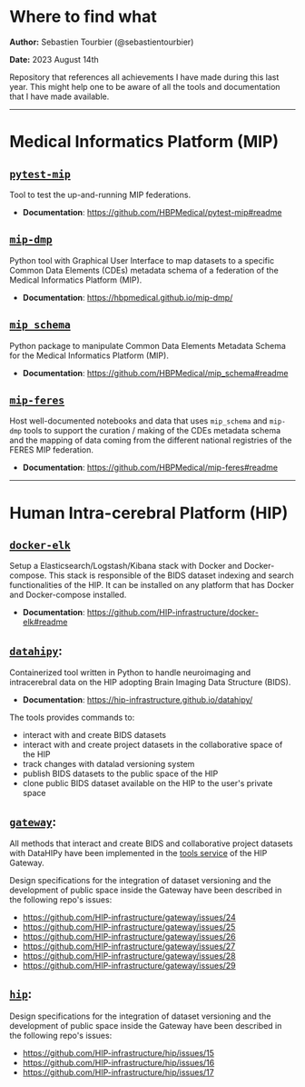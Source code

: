 # Where to find what

**Author:** Sebastien Tourbier (@sebastientourbier)

**Date:** 2023 August 14th

Repository that references all achievements I have made during this last year. This might help one to be aware of all the tools and documentation that I have made available.

---

# Medical Informatics Platform (MIP)

## [`pytest-mip`](https://github.com/HBPMedical/pytest-mip)

Tool to test the up-and-running MIP federations. 

- **Documentation**: https://github.com/HBPMedical/pytest-mip#readme

## [`mip-dmp`](https://github.com/HBPMedical/mip-dmp)

Python tool with Graphical User Interface to map datasets to a specific Common Data Elements (CDEs) metadata schema of a federation of the Medical Informatics Platform (MIP).

- **Documentation**: https://hbpmedical.github.io/mip-dmp/

## [`mip_schema`](https://github.com/HBPMedical/mip_schema)

Python package to manipulate Common Data Elements Metadata Schema for the Medical Informatics Platform (MIP). 

- **Documentation**: https://github.com/HBPMedical/mip_schema#readme

## [`mip-feres`](https://github.com/HBPMedical/mip-feres)

Host well-documented notebooks and data that uses `mip_schema` and `mip-dmp` tools to support the curation / making of the CDEs metadata schema and the mapping of data coming from the different national registries of the FERES MIP federation.

- **Documentation**: https://github.com/HBPMedical/mip-feres#readme

---

# Human Intra-cerebral Platform (HIP)

## [`docker-elk`](https://github.com/HIP-infrastructure/docker-elk)

Setup a Elasticsearch/Logstash/Kibana stack with Docker and Docker-compose. This stack is responsible of the BIDS dataset indexing and search functionalities of the HIP. It can be installed on any platform that has Docker and Docker-compose installed.

- **Documentation**: https://github.com/HIP-infrastructure/docker-elk#readme

## [`datahipy`](https://github.com/HIP-infrastructure/datahipy):

Containerized tool written in Python to handle neuroimaging and intracerebral data on the HIP adopting Brain Imaging Data Structure (BIDS).

- **Documentation**: https://hip-infrastructure.github.io/datahipy/

The tools provides commands to:
- interact with and create BIDS datasets
- interact with and create project datasets in the collaborative space of the HIP
- track changes with datalad versioning system
- publish BIDS datasets to the public space of the HIP
- clone public BIDS dataset available on the HIP to the user's private space

## [`gateway`](https://github.com/HIP-infrastructure/gateway):

All methods that interact and create BIDS and collaborative project datasets with DataHIPy have been implemented in the [tools service](https://github.com/HIP-infrastructure/gateway/tree/master/src/tools) of the HIP Gateway.

Design specifications for the integration of dataset versioning and the development of public space inside the Gateway have been described in the following repo's issues:
  - https://github.com/HIP-infrastructure/gateway/issues/24
  - https://github.com/HIP-infrastructure/gateway/issues/25
  - https://github.com/HIP-infrastructure/gateway/issues/26
  - https://github.com/HIP-infrastructure/gateway/issues/27
  - https://github.com/HIP-infrastructure/gateway/issues/28
  - https://github.com/HIP-infrastructure/gateway/issues/29  

## [`hip`](https://github.com/HIP-infrastructure/hip):

Design specifications for the integration of dataset versioning and the development of public space inside the Gateway have been described in the following repo's issues:
- https://github.com/HIP-infrastructure/hip/issues/15
- https://github.com/HIP-infrastructure/hip/issues/16
- https://github.com/HIP-infrastructure/hip/issues/17
